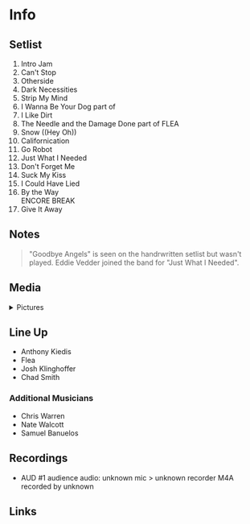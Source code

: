 # Info

## Setlist

1. Intro Jam
2. Can't Stop
3. Otherside
4. Dark Necessities
5. Strip My Mind
6. I Wanna Be Your Dog part of
7. I Like Dirt
8. The Needle and the Damage Done part of FLEA
9. Snow ((Hey Oh))
10. Californication
11. Go Robot
12. Just What I Needed
13. Don't Forget Me
14. Suck My Kiss
15. I Could Have Lied
16. By the Way
<br>ENCORE BREAK
17. Give It Away

## Notes

> "Goodbye Angels" is seen on the handrwritten setlist but wasn't played. Eddie Vedder joined the band for "Just What I Needed".

## Media 

<details>
  <summary>Pictures</summary>
  <!--<img alt="Setlist" title="Setlist" src="_.jpg" height="200" />-->
</details>

## Line Up

* Anthony Kiedis
* Flea
* Josh Klinghoffer
* Chad Smith

### Additional Musicians

* Chris Warren  
* Nate Walcott  
* Samuel Banuelos

## Recordings

* AUD #1 audience audio: unknown mic > unknown recorder M4A recorded by unknown

## Links